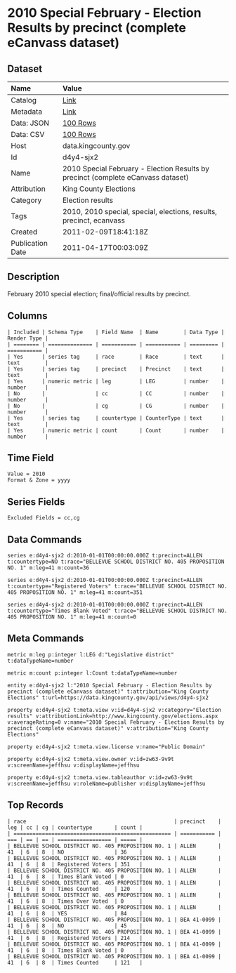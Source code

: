 # 2010 Special February - Election Results by precinct (complete eCanvass dataset)

## Dataset

| Name | Value |
| :--- | :---- |
| Catalog | [Link](https://catalog.data.gov/dataset/election-results-february-9-2010-special-95c0e) |
| Metadata | [Link](https://data.kingcounty.gov/api/views/d4y4-sjx2) |
| Data: JSON | [100 Rows](https://data.kingcounty.gov/api/views/d4y4-sjx2/rows.json?max_rows=100) |
| Data: CSV | [100 Rows](https://data.kingcounty.gov/api/views/d4y4-sjx2/rows.csv?max_rows=100) |
| Host | data.kingcounty.gov |
| Id | d4y4-sjx2 |
| Name | 2010 Special February - Election Results by precinct (complete eCanvass dataset) |
| Attribution | King County Elections |
| Category | Election results |
| Tags | 2010, 2010 special, special, elections, results, precinct, ecanvass |
| Created | 2011-02-09T18:41:18Z |
| Publication Date | 2011-04-17T00:03:09Z |

## Description

February 2010 special election; final/official results by precinct.

## Columns

```ls
| Included | Schema Type    | Field Name  | Name        | Data Type | Render Type |
| ======== | ============== | =========== | =========== | ========= | =========== |
| Yes      | series tag     | race        | Race        | text      | text        |
| Yes      | series tag     | precinct    | Precinct    | text      | text        |
| Yes      | numeric metric | leg         | LEG         | number    | number      |
| No       |                | cc          | CC          | number    | number      |
| No       |                | cg          | CG          | number    | number      |
| Yes      | series tag     | countertype | CounterType | text      | text        |
| Yes      | numeric metric | count       | Count       | number    | number      |
```

## Time Field

```ls
Value = 2010
Format & Zone = yyyy
```

## Series Fields

```ls
Excluded Fields = cc,cg
```

## Data Commands

```ls
series e:d4y4-sjx2 d:2010-01-01T00:00:00.000Z t:precinct=ALLEN t:countertype=NO t:race="BELLEVUE SCHOOL DISTRICT NO. 405 PROPOSITION NO. 1" m:leg=41 m:count=36

series e:d4y4-sjx2 d:2010-01-01T00:00:00.000Z t:precinct=ALLEN t:countertype="Registered Voters" t:race="BELLEVUE SCHOOL DISTRICT NO. 405 PROPOSITION NO. 1" m:leg=41 m:count=351

series e:d4y4-sjx2 d:2010-01-01T00:00:00.000Z t:precinct=ALLEN t:countertype="Times Blank Voted" t:race="BELLEVUE SCHOOL DISTRICT NO. 405 PROPOSITION NO. 1" m:leg=41 m:count=0
```

## Meta Commands

```ls
metric m:leg p:integer l:LEG d:"Legislative district" t:dataTypeName=number

metric m:count p:integer l:Count t:dataTypeName=number

entity e:d4y4-sjx2 l:"2010 Special February - Election Results by precinct (complete eCanvass dataset)" t:attribution="King County Elections" t:url=https://data.kingcounty.gov/api/views/d4y4-sjx2

property e:d4y4-sjx2 t:meta.view v:id=d4y4-sjx2 v:category="Election results" v:attributionLink=http://www.kingcounty.gov/elections.aspx v:averageRating=0 v:name="2010 Special February - Election Results by precinct (complete eCanvass dataset)" v:attribution="King County Elections"

property e:d4y4-sjx2 t:meta.view.license v:name="Public Domain"

property e:d4y4-sjx2 t:meta.view.owner v:id=zw63-9v9t v:screenName=jeffhsu v:displayName=jeffhsu

property e:d4y4-sjx2 t:meta.view.tableauthor v:id=zw63-9v9t v:screenName=jeffhsu v:roleName=publisher v:displayName=jeffhsu
```

## Top Records

```ls
| race                                               | precinct    | leg | cc | cg | countertype       | count | 
| ================================================== | =========== | === | == | == | ================= | ===== | 
| BELLEVUE SCHOOL DISTRICT NO. 405 PROPOSITION NO. 1 | ALLEN       | 41  | 6  | 8  | NO                | 36    | 
| BELLEVUE SCHOOL DISTRICT NO. 405 PROPOSITION NO. 1 | ALLEN       | 41  | 6  | 8  | Registered Voters | 351   | 
| BELLEVUE SCHOOL DISTRICT NO. 405 PROPOSITION NO. 1 | ALLEN       | 41  | 6  | 8  | Times Blank Voted | 0     | 
| BELLEVUE SCHOOL DISTRICT NO. 405 PROPOSITION NO. 1 | ALLEN       | 41  | 6  | 8  | Times Counted     | 120   | 
| BELLEVUE SCHOOL DISTRICT NO. 405 PROPOSITION NO. 1 | ALLEN       | 41  | 6  | 8  | Times Over Voted  | 0     | 
| BELLEVUE SCHOOL DISTRICT NO. 405 PROPOSITION NO. 1 | ALLEN       | 41  | 6  | 8  | YES               | 84    | 
| BELLEVUE SCHOOL DISTRICT NO. 405 PROPOSITION NO. 1 | BEA 41-0099 | 41  | 6  | 8  | NO                | 45    | 
| BELLEVUE SCHOOL DISTRICT NO. 405 PROPOSITION NO. 1 | BEA 41-0099 | 41  | 6  | 8  | Registered Voters | 214   | 
| BELLEVUE SCHOOL DISTRICT NO. 405 PROPOSITION NO. 1 | BEA 41-0099 | 41  | 6  | 8  | Times Blank Voted | 0     | 
| BELLEVUE SCHOOL DISTRICT NO. 405 PROPOSITION NO. 1 | BEA 41-0099 | 41  | 6  | 8  | Times Counted     | 121   | 
```